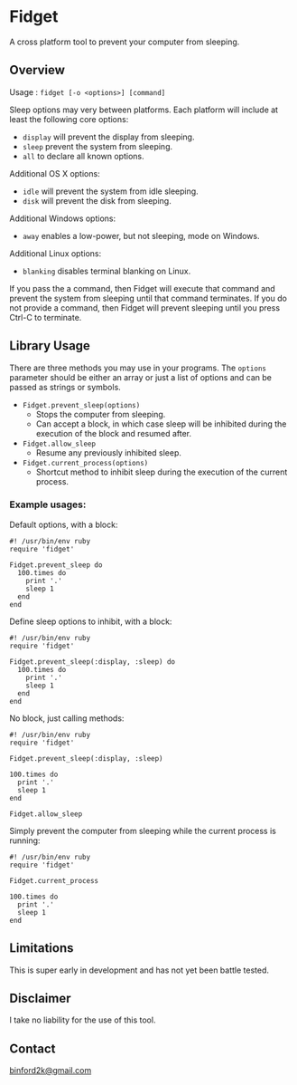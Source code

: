 # Fidget
A cross platform tool to prevent your computer from sleeping.

## Overview

Usage : `fidget [-o <options>] [command]`

Sleep options may very between platforms. Each platform will include at least
the following core options:

  * `display` will prevent the display from sleeping.
  * `sleep` prevent the system from sleeping.
  * `all` to declare all known options.

Additional OS X options:

  * `idle` will prevent the system from idle sleeping.
  * `disk` will prevent the disk from sleeping.

Additional Windows options:

  * `away` enables a low-power, but not sleeping, mode on Windows.

Additional Linux options:

  * `blanking` disables terminal blanking on Linux.

If you pass the a command, then Fidget will execute that command and prevent
the system from sleeping until that command terminates. If you do not provide a
command, then Fidget will prevent sleeping until you press Ctrl-C to terminate.

## Library Usage

There are three methods you may use in your programs. The `options` parameter
should be either an array or just a list of options and can be passed as strings
or symbols.

* `Fidget.prevent_sleep(options)`
    * Stops the computer from sleeping.
    * Can accept a block, in which case sleep will be inhibited during the execution
    of the block and resumed after.
* `Fidget.allow_sleep`
    * Resume any previously inhibited sleep.
* `Fidget.current_process(options)`
    * Shortcut method to inhibit sleep during the execution of the current process.

### Example usages:

Default options, with a block:

    #! /usr/bin/env ruby
    require 'fidget'
    
    Fidget.prevent_sleep do
      100.times do
        print '.'
        sleep 1
      end
    end

Define sleep options to inhibit, with a block:

    #! /usr/bin/env ruby
    require 'fidget'

    Fidget.prevent_sleep(:display, :sleep) do
      100.times do
        print '.'
        sleep 1
      end
    end

No block, just calling methods:

    #! /usr/bin/env ruby
    require 'fidget'

    Fidget.prevent_sleep(:display, :sleep)
    
    100.times do
      print '.'
      sleep 1
    end
    
    Fidget.allow_sleep

Simply prevent the computer from sleeping while the current process is running:

    #! /usr/bin/env ruby
    require 'fidget'

    Fidget.current_process
    
    100.times do
      print '.'
      sleep 1
    end
   

## Limitations

This is super early in development and has not yet been battle tested.

## Disclaimer

I take no liability for the use of this tool.

Contact
-------

binford2k@gmail.com

